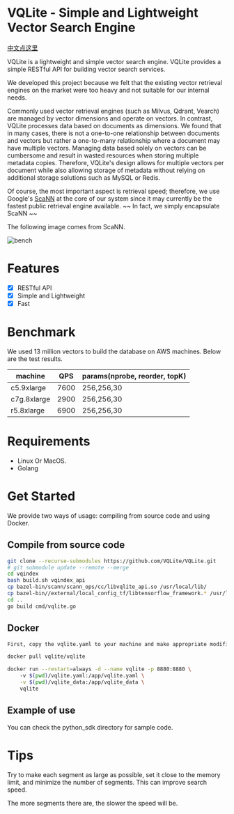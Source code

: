 # VQLite - Simple and Lightweight Vector Search Engine

[中文点这里](README_zh-CN.md)

VQLite is a lightweight and simple vector search engine. VQLite provides a simple RESTful API for building vector search services.

We developed this project because we felt that the existing vector retrieval engines on the market were too heavy and not suitable for our internal needs.

Commonly used vector retrieval engines (such as Milvus, Qdrant, Vearch) are managed by vector dimensions and operate on vectors. In contrast, VQLite processes data based on documents as dimensions. We found that in many cases, there is not a one-to-one relationship between documents and vectors but rather a one-to-many relationship where a document may have multiple vectors. Managing data based solely on vectors can be cumbersome and result in wasted resources when storing multiple metadata copies. Therefore, VQLite's design allows for multiple vectors per document while also allowing storage of metadata without relying on additional storage solutions such as MySQL or Redis.

Of course, the most important aspect is retrieval speed; therefore, we use Google's [ScaNN](https://github.com/google-research/google-research/tree/master/scann) at the core of our system since it may currently be the fastest public retrieval engine available.
~~ In fact, we simply encapsulate ScaNN ~~

The following image comes from ScaNN.

![bench](https://github.com/google-research/google-research/raw/master/scann/docs/glove_bench.png)

# Features

- [x] RESTful API
- [x] Simple and Lightweight
- [x] Fast

# Benchmark


We used 13 million vectors to build the database on AWS machines. Below are the test results.

| machine     | QPS  | params(nprobe, reorder, topK) |
|-------------|------|-------------------------------|
| c5.9xlarge  | 7600 | 256,256,30                    |
| c7g.8xlarge | 2900 | 256,256,30                    |
| r5.8xlarge  | 6900 | 256,256,30                    |

# Requirements

- Linux Or MacOS.
- Golang

# Get Started

We provide two ways of usage: compiling from source code and using Docker.

## Compile from source code

```bash
git clone --recurse-submodules https://github.com/VQLite/VQLite.git
# git submodule update --remote --merge
cd vqindex
bash build.sh vqindex_api
cp bazel-bin/scann/scann_ops/cc/libvqlite_api.so /usr/local/lib/
cp bazel-bin//external/local_config_tf/libtensorflow_framework.* /usr/local/lib/
cd ..
go build cmd/vqlite.go
```

## Docker

```bash 
First, copy the vqlite.yaml to your machine and make appropriate modifications.

docker pull vqlite/vqlite

docker run --restart=always -d --name vqlite -p 8880:8880 \ 
    -v $(pwd)/vqlite.yaml:/app/vqlite.yaml \
    -v $(pwd)/vqlite_data:/app/vqlite_data \
    vqlite
```

## Example of use

You can check the python_sdk directory for sample code.

# Tips

Try to make each segment as large as possible, set it close to the memory limit, and minimize the number of segments. This can improve search speed.

The more segments there are, the slower the speed will be.